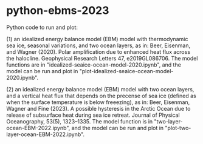 # python-ebms-2023

Python code to run and plot:

(1) an idealized energy balance model (EBM) model with thermodynamic sea ice, seasonal variations, and two ocean layers, as in:
Beer, Eisenman, and Wagner (2020). Polar amplification due to enhanced heat flux across the halocline. Geophysical Research Letters 47, e2019GL086706.
The model functions are in "idealized-seaice-ocean-model-2020.ipynb", and the model can be run and plot in "plot-idealized-seaice-ocean-model-2020.ipynb".

(2) an idealized energy balance model (EBM) model with two ocean layers, and a vertical heat flux that depends on the precense of sea ice (defined as when the surface temperature is below freeezing), as in:
Beer, Eisenman, Wagner and Fine (2023). A possible hysteresis in the Arctic Ocean due to release of subsurface heat during sea ice retreat. Journal of Physical Oceanography, 53(5), 1323–1335. 
The model function is in "two-layer-ocean-EBM-2022.ipynb", and the model can be run and plot in "plot-two-layer-ocean-EBM-2022.ipynb".
